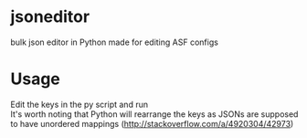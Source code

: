 # jsoneditor
bulk json editor in Python made for editing ASF configs

# Usage
Edit the keys in the py script and run  
It's worth noting that Python will rearrange the keys as JSONs are supposed to have unordered mappings (http://stackoverflow.com/a/4920304/42973)
